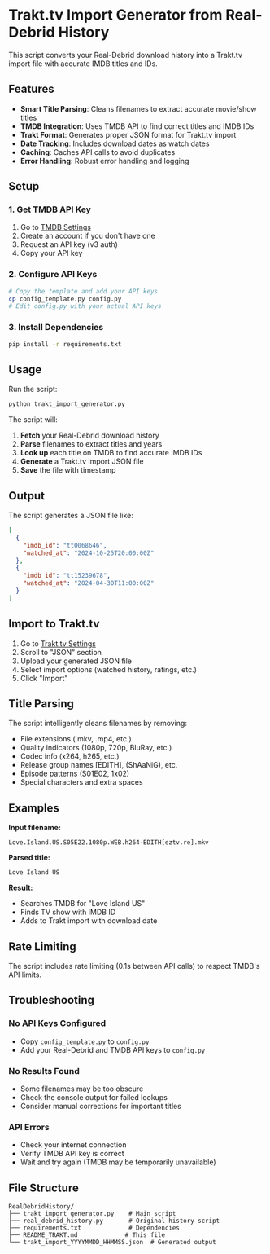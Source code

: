 # Trakt.tv Import Generator from Real-Debrid History

This script converts your Real-Debrid download history into a Trakt.tv import file with accurate IMDB titles and IDs.

## Features

- **Smart Title Parsing**: Cleans filenames to extract accurate movie/show titles
- **TMDB Integration**: Uses TMDB API to find correct titles and IMDB IDs
- **Trakt Format**: Generates proper JSON format for Trakt.tv import
- **Date Tracking**: Includes download dates as watch dates
- **Caching**: Caches API calls to avoid duplicates
- **Error Handling**: Robust error handling and logging

## Setup

### 1. Get TMDB API Key
1. Go to [TMDB Settings](https://www.themoviedb.org/settings/api)
2. Create an account if you don't have one
3. Request an API key (v3 auth)
4. Copy your API key

### 2. Configure API Keys
```bash
# Copy the template and add your API keys
cp config_template.py config.py
# Edit config.py with your actual API keys
```

### 3. Install Dependencies
```bash
pip install -r requirements.txt
```

## Usage

Run the script:
```bash
python trakt_import_generator.py
```

The script will:
1. **Fetch** your Real-Debrid download history
2. **Parse** filenames to extract titles and years
3. **Look up** each title on TMDB to find accurate IMDB IDs
4. **Generate** a Trakt.tv import JSON file
5. **Save** the file with timestamp

## Output

The script generates a JSON file like:
```json
[
  {
    "imdb_id": "tt0068646",
    "watched_at": "2024-10-25T20:00:00Z"
  },
  {
    "imdb_id": "tt15239678",
    "watched_at": "2024-04-30T11:00:00Z"
  }
]
```

## Import to Trakt.tv

1. Go to [Trakt.tv Settings](https://trakt.tv/settings/import)
2. Scroll to "JSON" section
3. Upload your generated JSON file
4. Select import options (watched history, ratings, etc.)
5. Click "Import"

## Title Parsing

The script intelligently cleans filenames by removing:
- File extensions (.mkv, .mp4, etc.)
- Quality indicators (1080p, 720p, BluRay, etc.)
- Codec info (x264, h265, etc.)
- Release group names [EDITH], (ShAaNiG), etc.
- Episode patterns (S01E02, 1x02)
- Special characters and extra spaces

## Examples

**Input filename:**
```
Love.Island.US.S05E22.1080p.WEB.h264-EDITH[eztv.re].mkv
```

**Parsed title:**
```
Love Island US
```

**Result:**
- Searches TMDB for "Love Island US"
- Finds TV show with IMDB ID
- Adds to Trakt import with download date

## Rate Limiting

The script includes rate limiting (0.1s between API calls) to respect TMDB's API limits.

## Troubleshooting

### No API Keys Configured
- Copy `config_template.py` to `config.py`
- Add your Real-Debrid and TMDB API keys to `config.py`

### No Results Found
- Some filenames may be too obscure
- Check the console output for failed lookups
- Consider manual corrections for important titles

### API Errors
- Check your internet connection
- Verify TMDB API key is correct
- Wait and try again (TMDB may be temporarily unavailable)

## File Structure

```
RealDebridHistory/
├── trakt_import_generator.py    # Main script
├── real_debrid_history.py       # Original history script
├── requirements.txt             # Dependencies
├── README_TRAKT.md             # This file
└── trakt_import_YYYYMMDD_HHMMSS.json  # Generated output
```